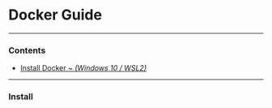 # Docker Guide
---
### Contents
- [Install Docker ~ *(Windows 10 / WSL2)*](#install)
---
### Install

